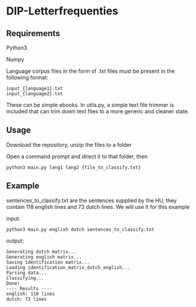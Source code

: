 # DIP-Letterfrequenties

## Requirements
Python3

Numpy

Language corpus files in the form of .txt files must be present in the following format:

```
input_{language1}.txt
input_{language2}.txt
```
These can be simple ebooks. In utils.py, a simple text file trimmer is included that can trim down text files to a more generic and cleaner state.



## Usage

Download the repository, unzip the files to a folder

Open a command prompt and direct it to that folder, then
```
python3 main.py lang1 lang2 {file_to_classify.txt}
```

## Example
sentences_to_classify.txt are the sentences supplied by the HU, they contain 118 english lines and 73 dutch lines. We will use it for this example

input:
```
python3 main.py english dutch sentences_to_classify.txt
```

output:
```
Generating dutch matrix...
Generating english matrix...
Saving identification matrix...
Loading identification_matrix_dutch_english...
Parsing data...
Classifying...
Done!
---- Results ----
english: 118 lines
dutch: 73 lines
```
